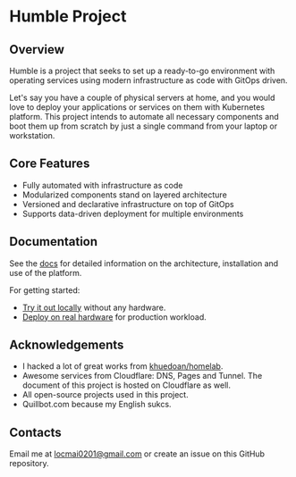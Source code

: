 # Humble Project

## Overview

Humble is a project that seeks to set up a ready-to-go environment with operating services using modern infrastructure as code with GitOps driven.

Let's say you have a couple of physical servers at home, and you would love to deploy your applications or services on them with Kubernetes platform. This project intends to automate all necessary components and boot them up from scratch by just a single command from your laptop or workstation.

## Core Features

- Fully automated with infrastructure as code
- Modularized components stand on layered architecture
- Versioned and declarative infrastructure on top of GitOps
- Supports data-driven deployment for multiple environments

## Documentation

See the [docs](https://humble.maibaloc.com) for detailed information on the architecture, installation and use of the platform.

For getting started:

- [Try it out locally](/getting-started/development/) without any hardware.
- [Deploy on real hardware](/getting-started/production/overview) for production workload.

## Acknowledgements

- I hacked a lot of great works from [khuedoan/homelab](https://github.com/khuedoan/homelab).
- Awesome services from Cloudflare: DNS, Pages and Tunnel. The document of this project is hosted on Cloudflare as well.
- All open-source projects used in this project.
- Quillbot.com because my English sukcs.

## Contacts

Email me at [locmai0201@gmail.com](mailto:locmai0201@gmail.com) or create an issue on this GitHub repository.
